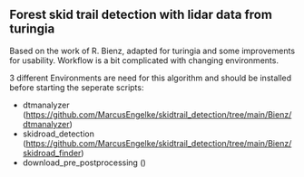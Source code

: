 ## Forest skid trail detection with lidar data from turingia

Based on the work of R. Bienz, adapted for turingia and some improvements for usability. Workflow is a bit complicated with changing environments.

3 different Environments are need for this algorithm and should be installed before starting the seperate scripts:
- dtmanalyzer (https://github.com/MarcusEngelke/skidtrail_detection/tree/main/Bienz/dtmanalyzer)
- skidroad_detection (https://github.com/MarcusEngelke/skidtrail_detection/tree/main/Bienz/skidroad_finder)
- download_pre_postprocessing ()
